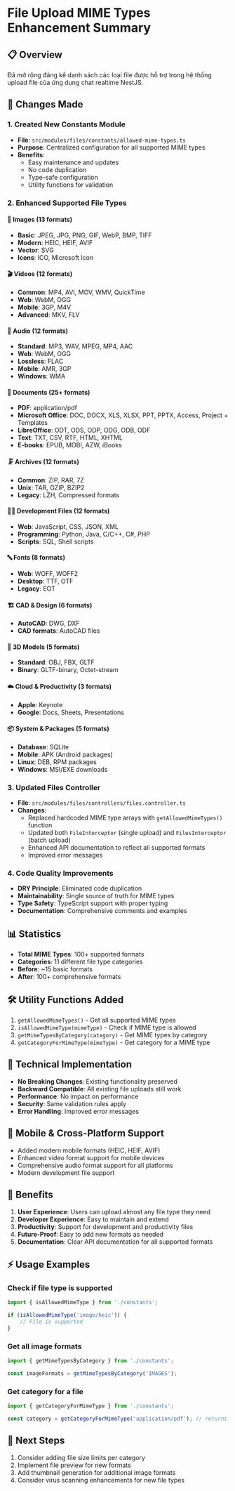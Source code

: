 # File Upload MIME Types Enhancement Summary

## 📋 Overview
Đã mở rộng đáng kể danh sách các loại file được hỗ trợ trong hệ thống upload file của ứng dụng chat realtime NestJS.

## 🚀 Changes Made

### 1. Created New Constants Module
- **File**: `src/modules/files/constants/allowed-mime-types.ts`
- **Purpose**: Centralized configuration for all supported MIME types
- **Benefits**: 
  - Easy maintenance and updates
  - No code duplication
  - Type-safe configuration
  - Utility functions for validation

### 2. Enhanced Supported File Types

#### 📸 Images (13 formats)
- **Basic**: JPEG, JPG, PNG, GIF, WebP, BMP, TIFF
- **Modern**: HEIC, HEIF, AVIF
- **Vector**: SVG
- **Icons**: ICO, Microsoft Icon

#### 🎬 Videos (12 formats) 
- **Common**: MP4, AVI, MOV, WMV, QuickTime
- **Web**: WebM, OGG
- **Mobile**: 3GP, M4V
- **Advanced**: MKV, FLV

#### 🎵 Audio (12 formats)
- **Standard**: MP3, WAV, MPEG, MP4, AAC
- **Web**: WebM, OGG
- **Lossless**: FLAC
- **Mobile**: AMR, 3GP
- **Windows**: WMA

#### 📄 Documents (25+ formats)
- **PDF**: application/pdf
- **Microsoft Office**: DOC, DOCX, XLS, XLSX, PPT, PPTX, Access, Project + Templates
- **LibreOffice**: ODT, ODS, ODP, ODG, ODB, ODF
- **Text**: TXT, CSV, RTF, HTML, XHTML
- **E-books**: EPUB, MOBI, AZW, iBooks

#### 🗜️ Archives (12 formats)
- **Common**: ZIP, RAR, 7Z
- **Unix**: TAR, GZIP, BZIP2
- **Legacy**: LZH, Compressed formats

#### 👨‍💻 Development Files (12 formats)
- **Web**: JavaScript, CSS, JSON, XML
- **Programming**: Python, Java, C/C++, C#, PHP
- **Scripts**: SQL, Shell scripts

#### 🔤 Fonts (8 formats)
- **Web**: WOFF, WOFF2
- **Desktop**: TTF, OTF
- **Legacy**: EOT

#### 🏗️ CAD & Design (6 formats)
- **AutoCAD**: DWG, DXF
- **CAD formats**: AutoCAD files

#### 🎨 3D Models (5 formats)
- **Standard**: OBJ, FBX, GLTF
- **Binary**: GLTF-binary, Octet-stream

#### ☁️ Cloud & Productivity (3 formats)
- **Apple**: Keynote
- **Google**: Docs, Sheets, Presentations

#### 📦 System & Packages (5 formats)
- **Database**: SQLite
- **Mobile**: APK (Android packages)
- **Linux**: DEB, RPM packages
- **Windows**: MSI/EXE downloads

### 3. Updated Files Controller
- **File**: `src/modules/files/controllers/files.controller.ts`
- **Changes**:
  - Replaced hardcoded MIME type arrays with `getAllowedMimeTypes()` function
  - Updated both `FileInterceptor` (single upload) and `FilesInterceptor` (batch upload)
  - Enhanced API documentation to reflect all supported formats
  - Improved error messages

### 4. Code Quality Improvements
- **DRY Principle**: Eliminated code duplication
- **Maintainability**: Single source of truth for MIME types
- **Type Safety**: TypeScript support with proper typing
- **Documentation**: Comprehensive comments and examples

## 📊 Statistics
- **Total MIME Types**: 100+ supported formats
- **Categories**: 11 different file type categories
- **Before**: ~15 basic formats
- **After**: 100+ comprehensive formats

## 🛠️ Utility Functions Added
1. `getAllowedMimeTypes()` - Get all supported MIME types
2. `isAllowedMimeType(mimeType)` - Check if MIME type is allowed
3. `getMimeTypesByCategory(category)` - Get MIME types by category
4. `getCategoryForMimeType(mimeType)` - Get category for a MIME type

## 🔧 Technical Implementation
- **No Breaking Changes**: Existing functionality preserved
- **Backward Compatible**: All existing file uploads still work
- **Performance**: No impact on performance
- **Security**: Same validation rules apply
- **Error Handling**: Improved error messages

## 📱 Mobile & Cross-Platform Support
- Added modern mobile formats (HEIC, HEIF, AVIF)
- Enhanced video format support for mobile devices
- Comprehensive audio format support for all platforms
- Modern development file support

## 🎯 Benefits
1. **User Experience**: Users can upload almost any file type they need
2. **Developer Experience**: Easy to maintain and extend
3. **Productivity**: Support for development and productivity files
4. **Future-Proof**: Easy to add new formats as needed
5. **Documentation**: Clear API documentation for all supported formats

## ⚡ Usage Examples

### Check if file type is supported
```typescript
import { isAllowedMimeType } from './constants';

if (isAllowedMimeType('image/heic')) {
    // File is supported
}
```

### Get all image formats
```typescript
import { getMimeTypesByCategory } from './constants';

const imageFormats = getMimeTypesByCategory('IMAGES');
```

### Get category for a file
```typescript
import { getCategoryForMimeType } from './constants';

const category = getCategoryForMimeType('application/pdf'); // returns 'documents'
```

## 🚀 Next Steps
1. Consider adding file size limits per category
2. Implement file preview for new formats
3. Add thumbnail generation for additional image formats
4. Consider virus scanning enhancements for new file types
